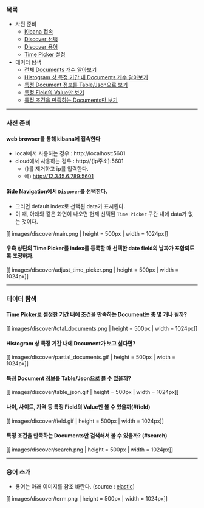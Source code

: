 ### 목록

* 사전 준비
    * [Kibana 접속](#connect)
    * [Discover 선택](#discover)
    * [Discover 용어](#discover-term)
    * [Time Picker 설정](#time)
* 데이터 탐색
    * [전체 Documents 개수 알아보기](#total-documents)
    * [Histogram 상 특정 기간 내 Documents 개수 알아보기](#partial-documents)
    * [특정 Document 정보를 Table/Json으로 보기](#table-json)
    * [특정 Field의 Value만 보기](#field)
    * [특정 조건을 만족하는 Documents만 보기](#search)

---
### 사전 준비

<a name='connect'></a>
#### web browser를 통해 kibana에 접속한다

* local에서 사용하는 경우 : http://localhost:5601
* cloud에서 사용하는 경우 : http://{ip주소}:5601
    * {}를 제거하고 ip를 입력한다.
    * 예) http://12.345.6.789:5601

<a name='discover'></a>
#### Side Navigation에서 `Discover`를 선택한다.

* 그러면 default index로 선택된 data가 표시된다.
* 이 때, 아래와 같은 화면이 나오면 현재 선택된 `Time Picker` 구간 내에 data가 없는 것이다.

[[ images/discover/main.png | height = 500px | width = 1024px]]

<a name='time'></a>
#### 우측 상단의 Time Picker를 index를 등록할 때 선택한 date field의 날짜가 포함되도록 조정하자.

[[ images/discover/adjust_time_picker.png | height = 500px | width = 1024px]]

---
### 데이터 탐색

<a name='total-documents'></a>
#### Time Picker로 설정한 기간 내에 조건을 만족하는 Document는 총 몇 개나 될까?

[[ images/discover/total_documents.png | height = 500px | width = 1024px]]

<a name='partial-documents'></a>
#### Histogram 상 특정 기간 내에 Document가 보고 싶다면?

[[ images/discover/partial_documents.gif | height = 500px | width = 1024px]]

<a name='table-json'></a>
#### 특정 Document 정보를 Table/Json으로 볼 수 있을까? 

[[ images/discover/table_json.gif | height = 500px | width = 1024px]]

<a name='field'></a>
#### 나이, 사이트, 가격 등 특정 Field의 Value만 볼 수 있을까(#field)

[[ images/discover/field.gif | height = 500px | width = 1024px]]

<a name='search'></a>
#### 특정 조건을 만족하는 Documents만 검색해서 볼 수 있을까? (#search)

[[ images/discover/search.png | height = 500px | width = 1024px]]

---
### 용어 소개

<a name='discover-term'></a>
* 용어는 아래 이미지를 참조 바란다. (source : [elastic](https://www.elastic.co/guide/en/kibana/current/discover.html))

[[ images/discover/term.png | height = 500px | width = 1024px]]